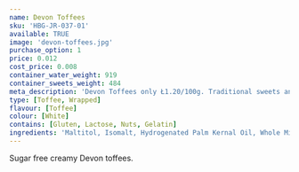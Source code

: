 ```yaml
---
name: Devon Toffees
sku: 'HBG-JR-037-01'
available: TRUE
image: 'devon-toffees.jpg'
purchase_option: 1
price: 0.012
cost_price: 0.008
container_water_weight: 919
container_sweets_weight: 484
meta_description: 'Devon Toffees only Ł1.20/100g. Traditional sweets and more at Humbugs Confectionery Store. Specialists in satisfying your sweet tooth!'
type: [Toffee, Wrapped]
flavour: [Toffee]
colour: [White]
contains: [Gluten, Lactose, Nuts, Gelatin]
ingredients: 'Maltitol, Isomalt, Hydrogenated Palm Kernal Oil, Whole Milk Powder, Butter, Salt, Emulsifier: Soya Lecithin E322'
---
```

Sugar free creamy Devon toffees.